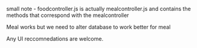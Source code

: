 small note - foodcontroller.js is actually mealcontroller.js and contains the methods that correspond with the mealcontroller

Meal works but we need to alter database to work better for meal

Any UI reccomnedations are welcome.

